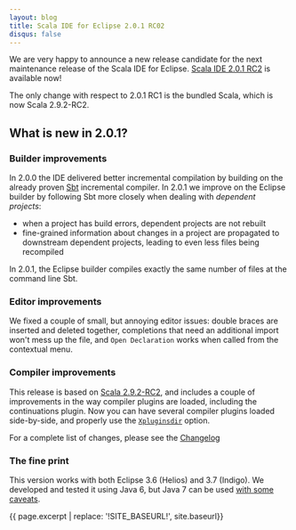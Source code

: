 ```yaml
---
layout: blog
title: Scala IDE for Eclipse 2.0.1 RC02
disqus: false
---
```


We are very happy to announce a new release candidate for the next maintenance release of the Scala 
IDE for Eclipse. [Scala IDE 2.0.1 RC2](!SITE_BASEURL!/download/current.html#201rc) is available 
now!

The only change with respect to 2.0.1 RC1 is the bundled Scala, which is now Scala 2.9.2-RC2.

## What is new in 2.0.1?

### Builder improvements

In 2.0.0 the IDE delivered better incremental compilation by building on the already
proven [Sbt][sbt] incremental compiler. In 2.0.1 we improve on the Eclipse builder by following Sbt
more closely when dealing with *dependent projects*: 

* when a project has build errors, dependent projects are not rebuilt
* fine-grained information about changes in a project are propagated to downstream dependent
  projects, leading to even less files being recompiled

In 2.0.1, the Eclipse builder compiles exactly the same number of files at the command line Sbt.

### Editor improvements

We fixed a couple of small, but annoying editor issues: double braces are inserted and deleted
together, completions that need an additional import won't mess up the file, and `Open Declaration`
works when called from the contextual menu.

### Compiler improvements

This release is based on [Scala 2.9.2-RC2][scala], and includes a couple of improvements in the way compiler
plugins are loaded, including the continuations plugin. Now you can have several compiler plugins loaded
side-by-side, and properly use the [`Xpluginsdir`](http://scala-ide.org/docs/tutorials/continuations-plugin/index.html) option.

For a complete list of changes, please see the [Changelog][clog]

### The fine print

This version works with both Eclipse 3.6 (Helios) and 3.7 (Indigo). We developed and tested it using 
Java 6, but Java 7 can be used [with some caveats][ide-java7].

[clog]: /docs/changelog.html#release-scala-ide-2-0-x
[sbt]: http://www.scala-sbt.org/
[scala]: http://www.scala-lang.org/
[ide-java7]: /blog/java-7.html

{{ page.excerpt | replace: '!SITE_BASEURL!', site.baseurl}}
